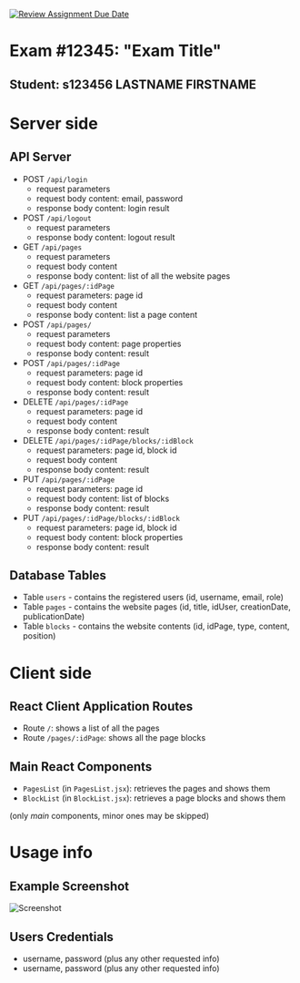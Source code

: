 [![Review Assignment Due Date](https://classroom.github.com/assets/deadline-readme-button-24ddc0f5d75046c5622901739e7c5dd533143b0c8e959d652212380cedb1ea36.svg)](https://classroom.github.com/a/_XpznRuT)
# Exam #12345: "Exam Title"

## Student: s123456 LASTNAME FIRSTNAME 

# Server side

## API Server

- POST `/api/login`
  - request parameters
  - request body content: email, password
  - response body content: login result
- POST `/api/logout`
  - request parameters
  - response body content: logout result
- GET `/api/pages`
  - request parameters
  - request body content
  - response body content: list of all the website pages
- GET `/api/pages/:idPage`
  - request parameters: page id
  - request body content
  - response body content: list a page content
- POST `/api/pages/`
  - request parameters
  - request body content: page properties
  - response body content: result
- POST `/api/pages/:idPage`
  - request parameters: page id
  - request body content: block properties
  - response body content: result
- DELETE `/api/pages/:idPage`
  - request parameters: page id
  - request body content
  - response body content: result
- DELETE `/api/pages/:idPage/blocks/:idBlock`
  - request parameters: page id, block id
  - request body content
  - response body content: result
- PUT `/api/pages/:idPage`
  - request parameters: page id
  - request body content: list of blocks
  - response body content: result
- PUT `/api/pages/:idPage/blocks/:idBlock`
  - request parameters: page id, block id
  - request body content: block properties
  - response body content: result

## Database Tables

- Table `users` - contains the registered users 
  (id, username, email, role)
- Table `pages` - contains the website pages
  (id, title, idUser, creationDate, publicationDate)
- Table `blocks` - contains the website contents
  (id, idPage, type, content, position)

# Client side


## React Client Application Routes

- Route `/`: shows a list of all the pages
- Route `/pages/:idPage`: shows all the page blocks

## Main React Components

- `PagesList` (in `PagesList.jsx`): retrieves the pages and shows them
- `BlockList` (in `BlockList.jsx`): retrieves a page blocks and shows them

(only _main_ components, minor ones may be skipped)

# Usage info

## Example Screenshot

![Screenshot](./img/screenshot.jpg)

## Users Credentials

- username, password (plus any other requested info)
- username, password (plus any other requested info)
